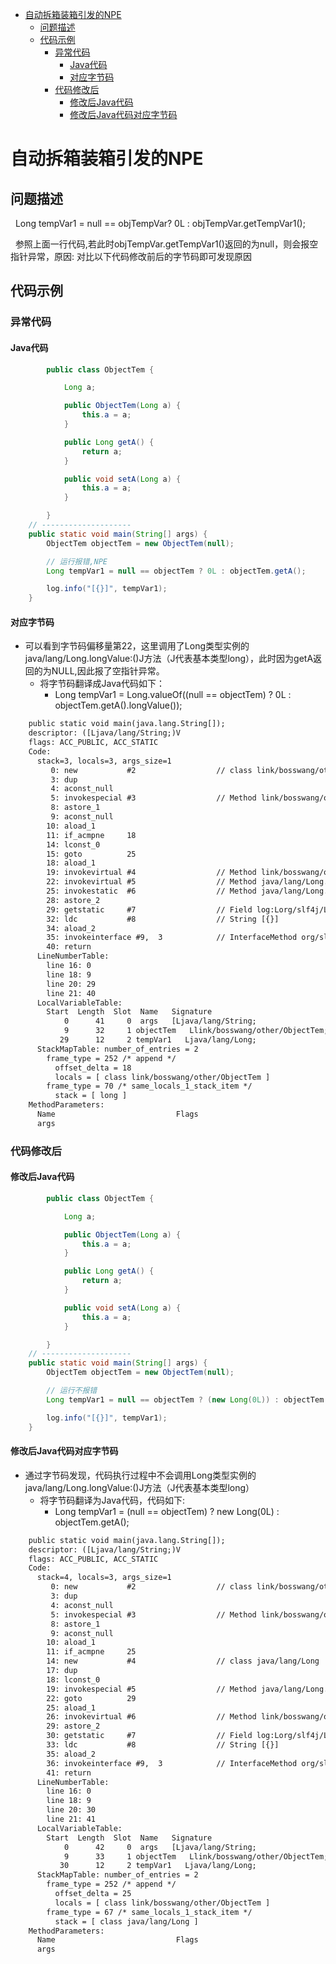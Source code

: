 - [自动拆箱装箱引发的NPE](#自动拆箱装箱引发的npe)
  - [问题描述](#问题描述)
  - [代码示例](#代码示例)
    - [异常代码](#异常代码)
      - [Java代码](#java代码)
      - [对应字节码](#对应字节码)
    - [代码修改后](#代码修改后)
      - [修改后Java代码](#修改后java代码)
      - [修改后Java代码对应字节码](#修改后java代码对应字节码)
  
# 自动拆箱装箱引发的NPE
## 问题描述
&nbsp;&nbsp;Long tempVar1 = null == objTempVar? 0L : objTempVar.getTempVar1();

&nbsp;&nbsp;参照上面一行代码,若此时objTempVar.getTempVar1()返回的为null，则会报空指针异常，原因: 对比以下代码修改前后的字节码即可发现原因

## 代码示例
### 异常代码
#### Java代码
```java
        public class ObjectTem {

            Long a;

            public ObjectTem(Long a) {
                this.a = a;
            }

            public Long getA() {
                return a;
            }

            public void setA(Long a) {
                this.a = a;
            }

        }
    // --------------------
    public static void main(String[] args) {
        ObjectTem objectTem = new ObjectTem(null);

        // 运行报错,NPE
        Long tempVar1 = null == objectTem ? 0L : objectTem.getA();

        log.info("[{}]", tempVar1);
    }
```

####  对应字节码
+ 可以看到字节码偏移量第22，这里调用了Long类型实例的java/lang/Long.longValue:()J方法（J代表基本类型long），此时因为getA返回的为NULL,因此报了空指针异常。
   + 将字节码翻译成Java代码如下：
      - Long tempVar1 = Long.valueOf((null == objectTem) ? 0L : objectTem.getA().longValue());

```txt
    public static void main(java.lang.String[]);
    descriptor: ([Ljava/lang/String;)V
    flags: ACC_PUBLIC, ACC_STATIC
    Code:
      stack=3, locals=3, args_size=1
         0: new           #2                  // class link/bosswang/other/ObjectTem
         3: dup
         4: aconst_null
         5: invokespecial #3                  // Method link/bosswang/other/ObjectTem."<init>":(Ljava/lang/Long;)V
         8: astore_1
         9: aconst_null
        10: aload_1
        11: if_acmpne     18
        14: lconst_0
        15: goto          25
        18: aload_1
        19: invokevirtual #4                  // Method link/bosswang/other/ObjectTem.getA:()Ljava/lang/Long;
        22: invokevirtual #5                  // Method java/lang/Long.longValue:()J
        25: invokestatic  #6                  // Method java/lang/Long.valueOf:(J)Ljava/lang/Long;
        28: astore_2
        29: getstatic     #7                  // Field log:Lorg/slf4j/Logger;
        32: ldc           #8                  // String [{}]
        34: aload_2
        35: invokeinterface #9,  3            // InterfaceMethod org/slf4j/Logger.info:(Ljava/lang/String;Ljava/lang/Object;)V
        40: return
      LineNumberTable:
        line 16: 0
        line 18: 9
        line 20: 29
        line 21: 40
      LocalVariableTable:
        Start  Length  Slot  Name   Signature
            0      41     0  args   [Ljava/lang/String;
            9      32     1 objectTem   Llink/bosswang/other/ObjectTem;
           29      12     2 tempVar1   Ljava/lang/Long;
      StackMapTable: number_of_entries = 2
        frame_type = 252 /* append */
          offset_delta = 18
          locals = [ class link/bosswang/other/ObjectTem ]
        frame_type = 70 /* same_locals_1_stack_item */
          stack = [ long ]
    MethodParameters:
      Name                           Flags
      args

```

### 代码修改后
#### 修改后Java代码
```java
        public class ObjectTem {

            Long a;

            public ObjectTem(Long a) {
                this.a = a;
            }

            public Long getA() {
                return a;
            }

            public void setA(Long a) {
                this.a = a;
            }

        }
    // --------------------
    public static void main(String[] args) {
        ObjectTem objectTem = new ObjectTem(null);

        // 运行不报错
        Long tempVar1 = null == objectTem ? (new Long(0L)) : objectTem.getA();

        log.info("[{}]", tempVar1);
    }
```
####  修改后Java代码对应字节码
+ 通过字节码发现，代码执行过程中不会调用Long类型实例的java/lang/Long.longValue:()J方法（J代表基本类型long）
   - 将字节码翻译为Java代码，代码如下:
      + Long tempVar1 = (null == objectTem) ? new Long(0L) : objectTem.getA();

```txt
    public static void main(java.lang.String[]);
    descriptor: ([Ljava/lang/String;)V
    flags: ACC_PUBLIC, ACC_STATIC
    Code:
      stack=4, locals=3, args_size=1
         0: new           #2                  // class link/bosswang/other/ObjectTem
         3: dup
         4: aconst_null
         5: invokespecial #3                  // Method link/bosswang/other/ObjectTem."<init>":(Ljava/lang/Long;)V
         8: astore_1
         9: aconst_null
        10: aload_1
        11: if_acmpne     25
        14: new           #4                  // class java/lang/Long
        17: dup
        18: lconst_0
        19: invokespecial #5                  // Method java/lang/Long."<init>":(J)V
        22: goto          29
        25: aload_1
        26: invokevirtual #6                  // Method link/bosswang/other/ObjectTem.getA:()Ljava/lang/Long;
        29: astore_2
        30: getstatic     #7                  // Field log:Lorg/slf4j/Logger;
        33: ldc           #8                  // String [{}]
        35: aload_2
        36: invokeinterface #9,  3            // InterfaceMethod org/slf4j/Logger.info:(Ljava/lang/String;Ljava/lang/Object;)V
        41: return
      LineNumberTable:
        line 16: 0
        line 18: 9
        line 20: 30
        line 21: 41
      LocalVariableTable:
        Start  Length  Slot  Name   Signature
            0      42     0  args   [Ljava/lang/String;
            9      33     1 objectTem   Llink/bosswang/other/ObjectTem;
           30      12     2 tempVar1   Ljava/lang/Long;
      StackMapTable: number_of_entries = 2
        frame_type = 252 /* append */
          offset_delta = 25
          locals = [ class link/bosswang/other/ObjectTem ]
        frame_type = 67 /* same_locals_1_stack_item */
          stack = [ class java/lang/Long ]
    MethodParameters:
      Name                           Flags
      args
```

